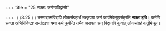 +++
title = "25 सक्ताः कर्मण्यविद्वांसो"

+++
।।3.25।। तस्मादात्मविदापि लोकसंग्रहार्थं तत्कृपया कर्म
कार्यमेवेत्युपसंहरति **सक्ता इति।** कर्मणि सक्ता अभिनिविष्टाः
सन्तोऽज्ञाः यथा कर्म कुर्वन्ति तथैव असक्तः सन् विद्वानपि कुर्यात्
लोकसंग्रहं कर्तुमिच्छुः।
